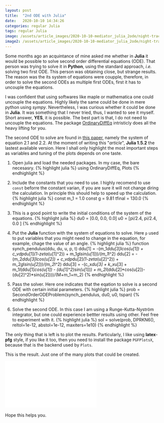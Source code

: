 ```yaml
---
layout: post
title:  "2nd ODE with Julia"
date:   2020-10-10 14:34:26
categories: regular Julia
tags: regular Julia
image: /assets/article_images/2020-10-10-mediator_julia_2ode/night-track.JPG
image2: /assets/article_images/2020-10-10-mediator_julia_2ode/night-track-mobile.JPG
---
```

Some months ago an acquintance of mine asked me whether in **Julia** it would be possible to solve second order differential equations (ODE). That person was trying to solve it in **Python**, using the standard approach, *i.e.* solving two first ODE. This person was obtaining close, but strange results. The reason was the its system of equations were coupple, therefore, in order to solve the second ODEs as multiple first ODEs, first it has to uncouple the equations.

I was confident that using softwares like maple or mathematica one could uncouple the equations. Highly likely the same could be done in mere python using *sympy*. Nevertheless, I was curious whether it could be done in **Julia**. It was something that I never tried, thus, I wanted to see it myself. Short answer, **YES**, it is possible. The best part is that, I do not need to uncouple the equations. The package [OrdinaryDiffEq][1ODE]  intristicly does all the heavy lifting for you.

The second ODE to solve are found in [this paper][paper], namely the system of equation 2.1 and 2.2. At the moment of writing this "*article*", **Julia 1.5.2** the lastest available version. Here I shall only highlight the most important steps as variables and tuning of the plots depends on one taste.

1. Open julia and load the needed packages. In my case, the bare necesasry. 
{% highlight julia %}
using OrdinaryDiffEq, Plots
{% endhighlight %}

2. Include the constants that you need to use. I highly recomend to use `const` beforre the constant varian, if you are sure it will not change diring the calculation. In principle this should help to speed up the calculation.
{% highlight julia %}
const m_1 = 1.0
const g   = 9.81
tfinal = 130.0
{% endhighlight %}

3. This is a good point to write the initial conditions of the system of the equations.
{% highlight julia %}
du0 = [0.0, 0.0, 0.0]
u0 = [pi/2.4, pi/2.4, 0.0 ]
{% endhighlight %}

4. Put the **Julia** function with the system of equations to solve. Here `p` used to put variables that you might need to change in the equation, for example, chage the value of an angle. 
{% highlight julia %}
function synch_pendulus(ddu, du, u, p, t)
    ddu[1] =  -(m_1*ddu[3]*l*cos(u[1]) + c_vdp*du[1]*(1-zeta*(u[1]^2)) +
              m_1*g*l*sin(u[1]))/(m_1*l^2)
    ddu[2] =  -(m_2*ddu[3]*l*cos(u[2]) + c_vdp*du[2]*(1-zeta*(u[2]^2)) +
              m_2*g*l*sin(u[2]))/(m_2*l^2)
    ddu[3] =  -(c_x*du[3] + k_x*u[3] + m_1*l*(ddu[1]*cos(u[1])
                                           - (du[1]^2)*sin(u[1])) +
              m_2*l*(ddu[2]*cos(u[2])-(du[2]^2)*sin(u[2])))/(M+m_1+m_2)
{% endhighlight %}

5. Pass the solver. Here one indicates that the eqation to solve is a second ODE with certain initial parameters.
{% highlight julia %}
prob = SecondOrderODEProblem(synch_pendulus, du0, u0, tspan)
{% endhighlight %}

6. Solve the second ODE. In this case I am using a Runge-Kutta-Nyström integrator, but one could experience bettter results using other. Feel free to experiment with it. 
{% highlight julia %}
sol = solve(prob, DPRKN6(), reltol=1e-12, abstol=1e-12, maxiters=1e10)
{% endhighlight %}

The only thing that is left is to plot the results. Particularly, I like using **latex**-**pfg** style, if you like it too, then you need to install the package `PGFPlotsX`, because that is the backend used by `Plots`.


This is the result. Just one of the many plots that could be created.

![Time histories of almost-complete synchronization][plot]

Hope this helps you. 

 
[paper]:      http://yadda.icm.edu.pl/yadda/element/bwmeta1.element.baztech-article-BWM6-0029-0023/c/httpwww_ptmts_org_pl2012-3-kapitaniak-in.pdf
[1ODE]:       https://github.com/SciML/OrdinaryDiffEq.jl
[plot]:        /assets/article_images/2020-10-10-mediator_julia_2ode/Plot-1.pdf "Plot 1.b from the original paper"
